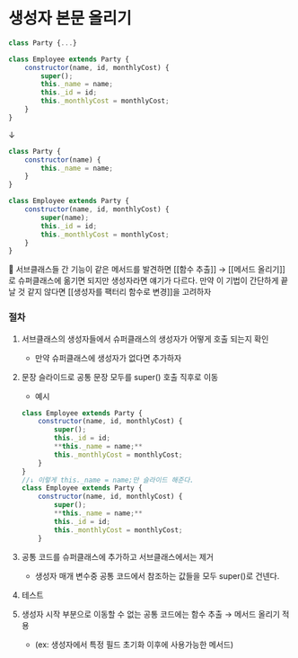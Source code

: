 # 생성자 본문 올리기

```jsx
class Party {...}

class Employee extends Party {
	constructor(name, id, monthlyCost) {
		super();
		this._name = name;
		this._id = id;
		this._monthlyCost = monthlyCost;
	}
}
```

↓

```jsx
class Party {
	constructor(name) {
		this._name = name;
	}
}

class Employee extends Party {
	constructor(name, id, monthlyCost) {
		super(name);
		this._id = id;
		this._monthlyCost = monthlyCost;
	}
}
```

<aside>
💬 서브클래스들 간 기능이 같은 메서드를 발견하면 [[함수 추출]] → [[메서드 올리기]]로 슈퍼클래스에 옮기면 되지만 생성자라면 얘기가 다르다. 만약 이 기법이 간단하게 끝날 것 같지 않다면 [[생성자를 팩터리 함수로 변경]]을 고려하자

</aside>

### 절차

1. 서브클래스의 생성자들에서 슈퍼클래스의 생성자가 어떻게 호출 되는지 확인
    - 만약 슈퍼클래스에 생성자가 없다면 추가하자
2. 문장 슬라이드로 공통 문장 모두를 super() 호출 직후로 이동
    - 예시

    ```jsx
    class Employee extends Party {
    	constructor(name, id, monthlyCost) {
    		super();
    		this._id = id;
    		**this._name = name;**
    		this._monthlyCost = monthlyCost;
    	}
    }
    //↓ 이렇게 this._name = name;만 슬라이드 해준다.
    class Employee extends Party {
    	constructor(name, id, monthlyCost) {
    		super();
    		**this._name = name;**
    		this._id = id;
    		this._monthlyCost = monthlyCost;
    	}

    ```

3. 공통 코드를 슈퍼클래스에 추가하고 서브클래스에서는 제거
    - 생성자 매개 변수중 공통 코드에서 참조하는 값들을 모두 super()로 건넨다.
4. 테스트
5. 생성자 시작 부분으로 이동할 수 없는 공통 코드에는 함수 추출 → 메서드 올리기 적용
    - (ex: 생성자에서 특정 필드 초기화 이후에 사용가능한 메서드)
